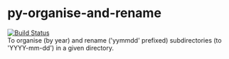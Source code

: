 # py-organise-and-rename
[![Build Status](https://travis-ci.org/JonathanWillitts/py-organise-and-rename.svg?branch=master)](https://travis-ci.org/JonathanWillitts/py-organise-and-rename)  
To organise (by year) and rename ('yymmdd' prefixed) subdirectories (to 'YYYY-mm-dd') in a given directory.

